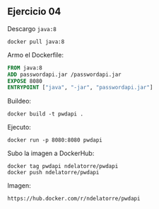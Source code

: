 ## Ejercicio 04

Descargo `java:8`

```
docker pull java:8
```

Armo el Dockerfile: 
```Dockerfile
FROM java:8
ADD passwordapi.jar /passwordapi.jar
EXPOSE 8080
ENTRYPOINT ["java", "-jar", "passwordapi.jar"]
```

Buildeo:
```
docker build -t pwdapi . 
```

Ejecuto:
```
docker run -p 8080:8080 pwdapi
```

Subo la imagen a DockerHub:
```
docker tag pwdapi ndelatorre/pwdapi
docker push ndelatorre/pwdapi
```

Imagen:
```
https://hub.docker.com/r/ndelatorre/pwdapi
```